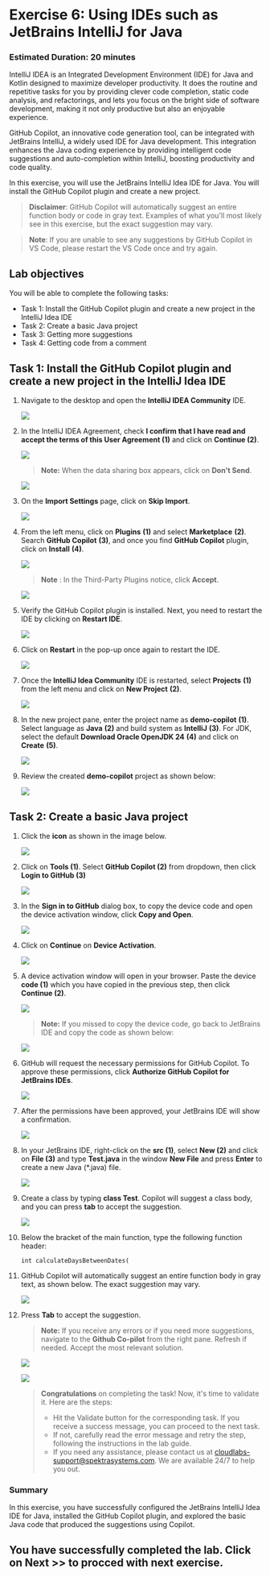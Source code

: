 # Exercise 6: Using IDEs such as JetBrains IntelliJ for Java

### Estimated Duration: 20 minutes

IntelliJ IDEA is an Integrated Development Environment (IDE) for Java and Kotlin designed to maximize developer productivity. It does the routine and repetitive tasks for you by providing clever code completion, static code analysis, and refactorings, and lets you focus on the bright side of software development, making it not only productive but also an enjoyable experience.

GitHub Copilot, an innovative code generation tool, can be integrated with JetBrains IntelliJ, a widely used IDE for Java development. This integration enhances the Java coding experience by providing intelligent code suggestions and auto-completion within IntelliJ, boosting productivity and code quality.

In this exercise, you will use the JetBrains IntelliJ Idea IDE for Java. You will install the GitHub Copilot plugin and create a new project.

>**Disclaimer**: GitHub Copilot will automatically suggest an entire function body or code in gray text. Examples of what you'll most likely see in this exercise, but the exact suggestion may vary.

>**Note**: If you are unable to see any suggestions by GitHub Copilot in VS Code, please restart the VS Code once and try again.

## Lab objectives

You will be able to complete the following tasks:

- Task 1: Install the GitHub Copilot plugin and create a new project in the IntelliJ Idea IDE
- Task 2: Create a basic Java project
- Task 3: Getting more suggestions
- Task 4: Getting code from a comment

## Task 1: Install the GitHub Copilot plugin and create a new project in the IntelliJ Idea IDE

1. Navigate to the desktop and open the **IntelliJ IDEA Community** IDE.

   ![](../media/new-githubcopilot-feb-14.png)

1. In the IntelliJ IDEA Agreement, check **I confirm that I have read and accept the terms of this User Agreement (1)** and click on **Continue (2)**.

   ![](../media/c17-1.png)

   >**Note:** When the data sharing box appears, click on **Don't Send**.

   ![](../media/datasharing-dontsend.png)

1. On the **Import Settings** page, click on **Skip Import**.

   ![](../media/skip-import-01.png)

1. From the left menu, click on **Plugins** **(1)** and select **Marketplace** **(2)**. Search **GitHub Copilot** **(3)**, and once you find **GitHub Copilot** plugin, click on **Install** **(4)**.

   ![](../media/install-plugin-01.png)

   >**Note** : In the Third-Party Plugins notice, click **Accept**.

    ![](../media/thirdparty-accept.png)

1. Verify the GitHub Copilot plugin is installed. Next, you need to restart the IDE by clicking on **Restart IDE**.

   ![](../media/restart-ide-01.png)

1. Click on **Restart** in the pop-up once again to restart the IDE.   

   ![](../media/restart-ide-02.png)

1. Once the **IntelliJ Idea Community** IDE is restarted, select **Projects** **(1)** from the left menu and click on **New Project** **(2)**.

   ![](../media/create-project-01.png)

1. In the new project pane, enter the project name as **demo-copilot** **(1)**. Select language as **Java** **(2)** and build system as **IntelliJ** **(3)**. For JDK, select the default **Download Oracle OpenJDK 24** **(4)** and click on **Create** **(5)**.

   ![](../media/Exercise-06-v2-02.png)

1. Review the created **demo-copilot** project as shown below:

   ![](../media/demo-copilot-project.png)

## Task 2: Create a basic Java project

1. Click the **icon** as shown in the image below. 

   ![](../media/E6T2S1-0807.png)

1. Click on **Tools (1)**. Select **GitHub Copilot (2)** from dropdown, then click **Login to GitHub (3)**

   ![](../media/githubcopilot-may-20.png)

1. In the **Sign in to GitHub** dialog box, to copy the device code and open the device activation window, click **Copy and Open**.

   ![](../media/ex6-copy-code-01.png)

1. Click on **Continue** on **Device Activation**.   

   ![](../media/E6T2S4-0807.png)

1. A device activation window will open in your browser. Paste the device **code (1)** which you have copied in the previous step, then click **Continue (2)**.

   ![](../media/E6T2S5-0807.png)

   >**Note:** If you missed to copy the device code, go back to JetBrains IDE and copy the code as shown below:

    ![](../media/c21-02.png) 

1. GitHub will request the necessary permissions for GitHub Copilot. To approve these permissions, click **Authorize GitHub Copilot for JetBrains IDEs**.

   ![](../media/auth-jetbrains-01.png)

1. After the permissions have been approved, your JetBrains IDE will show a confirmation.

   ![](../media/Exercise-06-ide-allset.png)


1. In your JetBrains IDE, right-click on the **src (1)**, select **New (2)** and click on **File (3)** and type **Test.java** in the window **New File** and press **Enter** to create a new Java (*.java) file.

   ![](../media/new-githubcopilot-feb-20.png)

1. Create a class by typing **class Test**. Copilot will suggest a class body, and you can press **tab** to accept the suggestion.

   ![](../media/ex6-class-test.png)

1. Below the bracket of the main function, type the following function header:

   ```
   int calculateDaysBetweenDates(
   ```

1. GitHub Copilot will automatically suggest an entire function body in gray text, as shown below. The exact suggestion may vary.

   ![](../media/ex6-days.png)

1. Press **Tab** to accept the suggestion.

   >**Note:** If you receive any errors or if you need more suggestions, navigate to the **Github Co-pilot** from the right pane. Refresh if needed. Accept the most relevant solution.

    ![](../media/new-githubcopilot-feb-22.png) 

    ![](../media/ex6-copilot-suggestion.png)      


   > **Congratulations** on completing the task! Now, it's time to validate it. Here are the steps:
   > - Hit the Validate button for the corresponding task. If you receive a success message, you can proceed to the next task.
   > - If not, carefully read the error message and retry the step, following the instructions in the lab guide. 
   > - If you need any assistance, please contact us at cloudlabs-support@spektrasystems.com. We are available 24/7 to help you out.

      <validation step="5055e2d4-be60-47f4-acab-c0dde92b4baa" />
        
### Summary

In this exercise, you have successfully configured the JetBrains IntelliJ Idea IDE for Java, installed the GitHub Copilot plugin, and explored the basic Java code that produced the suggestions using Copilot.

## You have successfully completed the lab. Click on **Next >>** to procced with next exercise.

